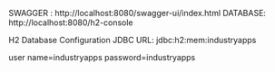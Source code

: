 SWAGGER : http://localhost:8080/swagger-ui/index.html
DATABASE: http://localhost:8080/h2-console



H2 Database Configuration
JDBC URL:   jdbc:h2:mem:industryapps



user name=industryapps
password=industryapps
